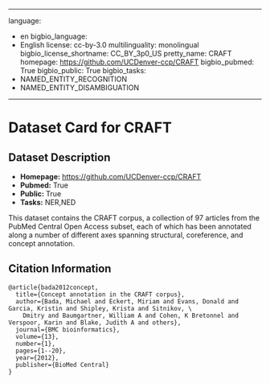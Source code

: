 
---
language: 
- en
bigbio_language: 
- English
license: cc-by-3.0
multilinguality: monolingual
bigbio_license_shortname: CC_BY_3p0_US
pretty_name: CRAFT
homepage: https://github.com/UCDenver-ccp/CRAFT
bigbio_pubmed: True
bigbio_public: True
bigbio_tasks: 
- NAMED_ENTITY_RECOGNITION
- NAMED_ENTITY_DISAMBIGUATION
---


# Dataset Card for CRAFT

## Dataset Description

- **Homepage:** https://github.com/UCDenver-ccp/CRAFT
- **Pubmed:** True
- **Public:** True
- **Tasks:** NER,NED


This dataset contains the CRAFT corpus, a collection of 97 articles from the PubMed Central Open Access subset,
each of which has been annotated along a number of different axes spanning structural, coreference, and concept
annotation.



## Citation Information

```
@article{bada2012concept,
  title={Concept annotation in the CRAFT corpus},
  author={Bada, Michael and Eckert, Miriam and Evans, Donald and Garcia, Kristin and Shipley, Krista and Sitnikov, \
    Dmitry and Baumgartner, William A and Cohen, K Bretonnel and Verspoor, Karin and Blake, Judith A and others},
  journal={BMC bioinformatics},
  volume={13},
  number={1},
  pages={1--20},
  year={2012},
  publisher={BioMed Central}
}
```
